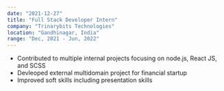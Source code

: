 ```yaml
---
date: "2021-12-27"
title: "Full Stack Developer Intern"
company: "Trinarybits Technologies"
location: "Gandhinagar, India"
range: "Dec, 2021 - Jun, 2022"
---
```


- Contributed to multiple internal projects focusing on node.js, React JS, and SCSS
- Devleoped external multidomain project for financial startup
- Improved soft skills including presentation skills
